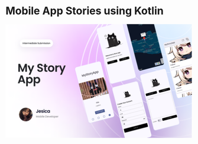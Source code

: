# Mobile App Stories using Kotlin


<img
src="https://raw.githubusercontent.com/Jesjsssi/MyStoryApp/main/Cover.png"
alt="design kit">
